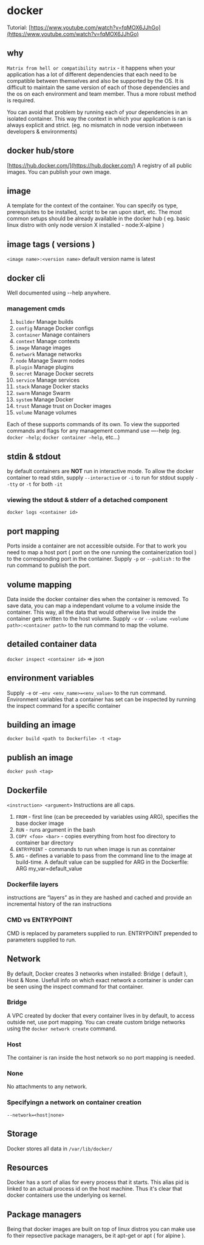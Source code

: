 # docker

Tutorial: [https://www.youtube.com/watch?v=fqMOX6JJhGo](https://www.youtube.com/watch?v=fqMOX6JJhGo)

## why

`Matrix from hell or compatibility matrix` - it happens when your application has a lot of different dependencies that each need to be compatible between themselves and also be supported by the OS. It is difficult to maintain the same version of each of those dependencies and the os on each environment and team member. Thus a more robust method is required.

You can avoid that problem by running each of your dependencies in an isolated container. This way the context in which your application is ran is always explicit and strict. (eg. no mismatch in node version inbetween developers & environments)

## docker hub/store

[https://hub.docker.com/](https://hub.docker.com/)
A registry of all public images. You can publish your own image.

## image

A template for the context of the container. You can specify os type, prerequisites to be installed, script to be ran upon start, etc. The most common setups should be already available in the docker hub ( eg. basic linux distro with only node version X installed - node:X-alpine )

## image tags ( versions )

`<image name>:<version name>`
default version name is latest

## docker cli

Well documented using --help anywhere.

### management cmds

1. `builder` Manage builds
1. `config` Manage Docker configs
1. `container` Manage containers
1. `context` Manage contexts
1. `image` Manage images
1. `network` Manage networks
1. `node` Manage Swarm nodes
1. `plugin` Manage plugins
1. `secret` Manage Docker secrets
1. `service` Manage services
1. `stack` Manage Docker stacks
1. `swarm` Manage Swarm
1. `system` Manage Docker
1. `trust` Manage trust on Docker images
1. `volume` Manage volumes

Each of these supports commands of its own. To view the supported commands and flags for any management command use —-help (eg. `docker —help`; `docker container —help`, etc...)

## stdin & stdout

by default containers are **NOT** run in interactive mode. To allow the docker container to read stdin, supply `--interactive` or `-i` to run
for stdout supply `--tty` or `-t`
for both `-it`

### viewing the stdout & stderr of a detached component

`docker logs <container id>`

## port mapping

Ports inside a container are not accessible outside. For that to work you need to map a host port ( port on the one running the containerization tool ) to the corresponding port in the container. Supply `-p` or `--publish` <host port>:<container port> to the run command to publish the port.

## volume mapping

Data inside the docker container dies when the container is removed. To save data, you can map a independant volume to a volume inside the container. This way, all the data that would otherwise live inside the container gets written to the host volume. Supply `-v` or `--volume <volume path>:<container path>` to the run command to map the volume.

## detailed container data

`docker inspect <container id>` => json

## environment variables

Supply `-e` or `—env <env_name>=<env_value>` to the run command.
Environment variables that a container has set can be inspected by running the inspect command for a specific container

## building an image

`docker build <path to Dockerfile> -t <tag>`

## publish an image

`docker push <tag>`

## Dockerfile

`<instruction> <argument>`
Instructions are all caps.

1. `FROM` - first line (can be preceeded by variables using ARG), specifies the base docker image
1. `RUN` - runs argument in the bash
1. `COPY <foo> <bar>` - copies everything from host foo directory to container bar directory
1. `ENTRYPOINT` - commands to run when image is run as conntainer
1. `ARG` - defines a variable to pass from the command line to the image at build-time. A default value can be supplied for ARG in the Dockerfile: ARG my_var=default_value

### Dockerfile layers

instructions are “layers” as in they are hashed and cached and provide an incremental history of the ran instructions

### CMD vs ENTRYPOINT

CMD is replaced by parameters supplied to run.
ENTRYPOINT prepended to parameters supplied to run.

## Network

By default, Docker creates 3 networks when installed: Bridge ( default ), Host & None. Usefull info on which exact network a container is under can be seen using the inspect command for that container.

### Bridge

A VPC created by docker that every container lives in by default, to access outside net, use port mapping. You can create custom bridge networks using the `docker network create` command.

### Host

The container is ran inside the host network so no port mapping is needed.

### None

No attachments to any network.

### Specifyingn a network on container creation

`--network=<host|none>`

## Storage

Docker stores all data in `/var/lib/docker/`

## Resources

Docker has a sort of alias for every process that it starts. This alias pid is linked to an actual process id on the host machine. Thus it's clear that docker containers use the underlying os kernel.

## Package managers

Being that docker images are built on top of linux distros you can make use fo their repsective package managers, be it apt-get or apt ( for alpine ).
